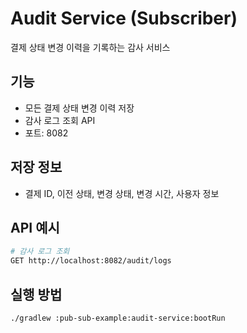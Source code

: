 # Audit Service (Subscriber)

결제 상태 변경 이력을 기록하는 감사 서비스

## 기능
- 모든 결제 상태 변경 이력 저장
- 감사 로그 조회 API
- 포트: 8082

## 저장 정보
- 결제 ID, 이전 상태, 변경 상태, 변경 시간, 사용자 정보

## API 예시
```bash
# 감사 로그 조회
GET http://localhost:8082/audit/logs
```

## 실행 방법
```bash
./gradlew :pub-sub-example:audit-service:bootRun
```
